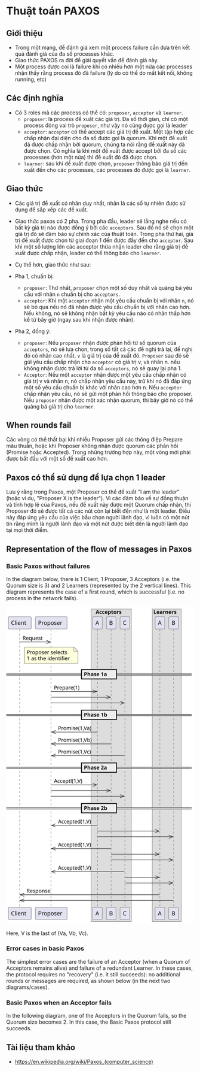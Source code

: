 # Thuật toán PAXOS

## Giới thiệu
- Trong một mạng, để đánh giá xem một process failure cần dựa trên kết quả đánh giá của đa số processes khác.
- Giao thức PAXOS ra đời để giải quyết vấn đề đánh giá này.
- Một process được coi là failure khi có nhiều hơn một nửa các processes nhận thấy rằng process đó đã failure (lý do có thể do mất kết nối, không running, etc)

## Các định nghĩa
- Có 3 roles mà các process có thể có: `proposer`,  `acceptor` và `learner`.
	- `proposer`: là process đề xuất các giá trị. Đa số thời gian, chỉ có một process đóng vai trò `proposer`, như vậy nó cũng được gọi là leader
	- `acceptor`: `acceptor` có thể accept các giá trị đề xuất. Một tập hợp các chấp nhận đại diện cho đa số được gọi là quorum. Khi một đề xuất đã được chấp nhận bởi quorum, chúng ta nói rằng đề xuất này đã được chọn. Có nghĩa là khi một đề xuất được accept bởi đa số các processes (hơn một nửa) thì đề xuất đó đã được chọn.
	- `learner`: sau khi đề xuất được chọn, `proposer` thông báo giá trị đến xuất đến cho các processes, các processes đó được gọi là `learner`.

## Giao thức
- Các giá trị đề xuất có nhãn duy nhất, nhãn là các số tự nhiên được sử dụng để sắp xếp các đề xuất.
- Giao thức paxos có 2 pha. Trong pha đầu, leader sẽ lắng nghe nếu có bất kỳ giá trị nào được đồng ý bởi các `acceptors`. Sau đó nó sẽ chọn một giá trị đó sẽ đảm bảo sự chính xác của thuật toán. Trong pha thứ hai, giá trị đề xuất được chọn từ giai đoạn 1 đến được đẩy đến cho `acceptor`. Sau khi một số lượng lớn các acceptor thừa nhận leader cho rằng giá trị đề xuất được chấp nhận, leader có thể thông báo cho `learner`.
  
- Cụ thể hơn, giao thức như sau:
- Pha 1, chuẩn bị:
	- `proposer`: Thứ nhất, `proposer` chọn một số duy nhất và quảng bá yêu cầu với nhãn `n` chuẩn bị cho `acceptors`.
	- `acceptor`: Khi một `acceptor` nhận một yêu cầu chuẩn bị với nhãn `n`, nó sẽ bỏ qua nếu nó đã nhận được yêu cầu chuẩn bị với nhãn cao hơn. Nếu không, nó sẽ không nhận bất kỳ yêu cầu nào có nhãn thấp hơn kể từ bây giờ (ngay sau khi nhận được nhãn). 
- Pha 2, đồng ý:
	- `proposer`: Nếu `proposer` nhận được phản hồi từ số quorum của `acceptors`, nó sẽ lựa chọn, trong số tất cả các đề nghị trả lại, đề nghị đó có nhãn cao nhất. `v` là giá trị của đề xuất đó. `Proposer` sau đó sẽ gửi yêu cầu chấp nhận cho `acceptor` có giá trị v, và nhãn n. nếu không nhận được trả lời từ đa số `acceptors`, nó sẽ quay lại pha 1.
	- `Acceptor`: Nếu một `acceptor` nhận được một yêu cầu chấp nhận có giá trị v và nhãn n, nó chấp nhận yêu cầu này, trừ khi nó đã đáp ứng một số yêu cầu chuẩn bị khác với nhãn cao hơn n. Nếu `acceptor` chấp nhận yêu cầu, nó sẽ gửi một phản hồi thông báo cho proposer. Nếu `proposer` nhận được một xác nhận quorum, thì bây giờ nó có thể quảng bá giá trị cho `learner`.

## When rounds fail

Các vòng có thể thất bại khi nhiều Proposer gửi các thông điệp Prepare mâu thuẫn, hoặc khi Proposer không nhận được quorum các phản hồi (Promise hoặc Accepted). Trong những trường hợp này, một vòng mới phải được bắt đầu với một số đề xuất cao hơn.

## Paxos có thể sử dụng để lựa chọn 1 leader
Lưu ý rằng trong Paxos, một Proposer có thể đề xuất "I am the leader" (hoặc ví dụ, "Proposer X is the leader"). Vì các đảm bảo về sự đồng thuận và tính hợp lệ của Paxos, nếu đề xuất này được một Quorum chấp nhận, thì Proposer đó sẽ được tất cả các nút còn lại biết đến như là một leader. Điều này đáp ứng yêu cầu của việc bầu chọn người lãnh đạo, vì luôn có một nút tin rằng mình là người lãnh đạo và một nút được biết đến là người lãnh đạo tại mọi thời điểm.

## Representation of the flow of messages in Paxos

### Basic Paxos without failures

In the diagram below, there is 1 Client, 1 Proposer, 3 Acceptors (i.e. the Quorum size is 3) and 2 Learners (represented by the 2 vertical lines). This diagram represents the case of a first round, which is successful (i.e. no process in the network fails).

![](../img/Basic_Paxos_without_failures.png)

Here, V is the last of (Va, Vb, Vc).

### Error cases in basic Paxos

The simplest error cases are the failure of an Acceptor (when a Quorum of Acceptors remains alive) and failure of a redundant Learner. In these cases, the protocol requires no "recovery" (i.e. it still succeeds): no additional rounds or messages are required, as shown below (in the next two diagrams/cases).

### Basic Paxos when an Acceptor fails

In the following diagram, one of the Acceptors in the Quorum fails, so the Quorum size becomes 2. In this case, the Basic Paxos protocol still succeeds.


## Tài liệu tham khảo

- https://en.wikipedia.org/wiki/Paxos_(computer_science)